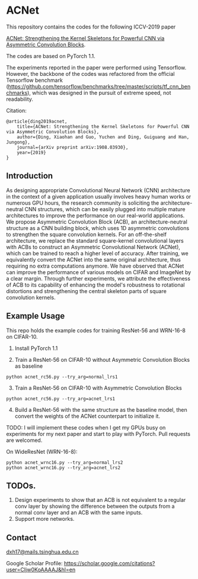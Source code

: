 # ACNet


This repository contains the codes for the following ICCV-2019 paper 

[ACNet: Strengthening the Kernel Skeletons for Powerful CNN via Asymmetric Convolution Blocks](https://arxiv.org/abs/1908.03930).

The codes are based on PyTorch 1.1.

The experiments reported in the paper were performed using Tensorflow. However, the backbone of the codes was refactored from the official Tensorflow benchmark (https://github.com/tensorflow/benchmarks/tree/master/scripts/tf_cnn_benchmarks), which was designed in the pursuit of extreme speed, not readability.

Citation:

	@article{ding2019acnet,
        title={ACNet: Strengthening the Kernel Skeletons for Powerful CNN via Asymmetric Convolution Blocks},
        author={Ding, Xiaohan and Guo, Yuchen and Ding, Guiguang and Han, Jungong},
        journal={arXiv preprint arXiv:1908.03930},
        year={2019}
    }

## Introduction

As designing appropriate Convolutional Neural Network (CNN) architecture in the context of a given application usually involves heavy human works or numerous GPU hours, the research community is soliciting the architecture-neutral CNN structures, which can be easily plugged into multiple mature architectures to improve the performance on our real-world applications. We propose Asymmetric Convolution Block (ACB), an architecture-neutral structure as a CNN building block, which uses 1D asymmetric convolutions to strengthen the square convolution kernels. For an off-the-shelf architecture, we replace the standard square-kernel convolutional layers with ACBs to construct an Asymmetric Convolutional Network (ACNet), which can be trained to reach a higher level of accuracy. After training, we equivalently convert the ACNet into the same original architecture, thus requiring no extra computations anymore. We have observed that ACNet can improve the performance of various models on CIFAR and ImageNet by a clear margin. Through further experiments, we attribute the effectiveness of ACB to its capability of enhancing the model's robustness to rotational distortions and strengthening the central skeleton parts of square convolution kernels.

## Example Usage
  
This repo holds the example codes for training ResNet-56 and WRN-16-8 on CIFAR-10.

1. Install PyTorch 1.1

2. Train a ResNet-56 on CIFAR-10 without Asymmetric Convolution Blocks as baseline
```
python acnet_rc56.py --try_arg=normal_lrs1
```
3. Train a ResNet-56 on CIFAR-10 with Asymmetric Convolution Blocks
```
python acnet_rc56.py --try_arg=acnet_lrs1
```
4. Build a ResNet-56 with the same structure as the baseline model, then convert the weights of the ACNet counterpart to initialize it.

TODO: I will implement these codes when I get my GPUs busy on experiments for my next paper and start to play with PyTorch. Pull requests are welcomed.


On WideResNet (WRN-16-8):
```
python acnet_wrnc16.py --try_arg=normal_lrs2
python acnet_wrnc16.py --try_arg=acnet_lrs2
```


## TODOs. 
1. Design experiments to show that an ACB is not equivalent to a regular conv layer by showing the difference between the outputs from a normal conv layer and an ACB with the same inputs.
2. Support more networks.


## Contact
dxh17@mails.tsinghua.edu.cn

Google Scholar Profile: https://scholar.google.com/citations?user=CIjw0KoAAAAJ&hl=en

